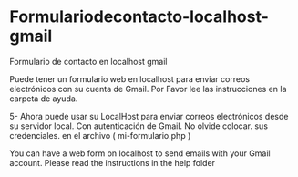 # Formulariodecontacto-localhost-gmail
Formulario de contacto en localhost gmail

Puede tener un formulario web en localhost para enviar correos electrónicos con su cuenta de Gmail.
Por Favor lee las instrucciones en la carpeta de ayuda.

5- Ahora puede usar su LocalHost para enviar correos electrónicos desde su servidor local.
Con autenticación de Gmail. No olvide colocar. sus credenciales. en el archivo ( mi-formulario.php )


You can have a web form on localhost to send emails with your Gmail account.
Please read the instructions in the help folder
